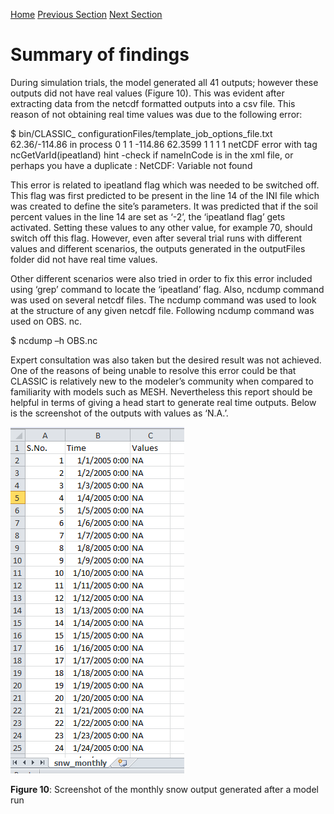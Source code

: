 ---
---

[Home](home.html)
[Previous Section](data.html)
[Next Section](solution.html)

# Summary of findings

During simulation trials, the model generated all 41 outputs; however these outputs did not have real values (Figure 10). This was evident after extracting data from the netcdf formatted outputs into a csv file. This reason of not obtaining real time values was due to the following error:

$ bin/CLASSIC_ configurationFiles/template_job_options_file.txt 62.36/-114.86
in process       0       1       1       -114.86       62.3599        1           1           1           1
netCDF error with tag ncGetVarId(ipeatland) hint -check if nameInCode is in the xml file, or perhaps you have a duplicate : NetCDF: Variable not found

This error is related to ipeatland flag which was needed to be switched off. This flag was first predicted to be present in the line 14 of the INI file which was created to define the site’s parameters. It was predicted that if the soil percent values in the line 14 are set as ‘-2’, the ‘ipeatland flag’ gets activated. Setting these values to any other value, for example 70, should switch off this flag. However, even after several trial runs with different values and different scenarios, the outputs generated in the outputFiles folder did not have real time values.

Other different scenarios were also tried in order to fix this error included using ‘grep’ command to locate the ‘ipeatland’ flag. Also, ncdump command was used on several netcdf files. The ncdump command was used to look at the structure of any given netcdf file. Following ncdump command was used on OBS. nc.

$ ncdump –h OBS.nc

Expert consultation was also taken but the desired result was not achieved. One of the reasons of being unable to resolve this error could be that CLASSIC is relatively new to the modeler’s community when compared to familiarity with models such as MESH. Nevertheless this report should be helpful in terms of giving a head start to generate real time outputs. Below is the screenshot of the outputs with values as ‘N.A.’.

![](figures/Figure10.png)

**Figure 10**: Screenshot of the monthly snow output generated after a model run
